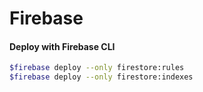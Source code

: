 # Firebase

#### Deploy with Firebase CLI

```bash
$firebase deploy --only firestore:rules
$firebase deploy --only firestore:indexes
```
